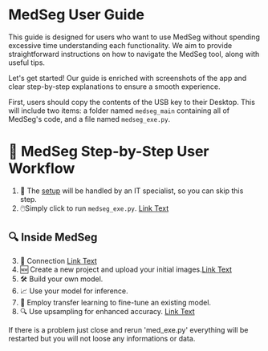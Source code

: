 
# MedSeg User Guide

This guide is designed for users who want to use MedSeg without spending excessive time understanding each functionality. We aim to provide straightforward instructions on how to navigate the MedSeg tool, along with useful tips.

Let's get started! Our guide is enriched with screenshots of the app and clear step-by-step explanations to ensure a smooth experience.

First, users should copy the contents of the USB key to their Desktop. This will include two items: a folder named `medseg_main` containing all of MedSeg's code, and a file named `medseg_exe.py`.

# 📘 MedSeg Step-by-Step User Workflow

1. 🚫 The [setup](setup.md) will be handled by an IT specialist, so you can skip this step.
2. 🖱️Simply click to run `medseg_exe.py`. [Link Text](execution.md#Execution) 

## 🔍 Inside MedSeg

3. 🔑 Connection [Link Text](execution.md#connection)
4. 🆕 Create a new project and upload your initial images.[Link Text](execution.md#inside-medseg)
5. 🛠️ Build your own model.
6. 📈 Use your model for inference.
7. 🔄 Employ transfer learning to fine-tune an existing model.
8. 🔍 Use upsampling for enhanced accuracy. [Link Text](execution.md#upsampling)

If there is a problem just close and rerun 'med_exe.py' everything will be restarted but you will not loose any informations or data.
